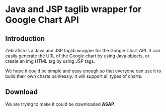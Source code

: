 # Java and JSP taglib wrapper for Google Chart API #

## Introduction ##
Zebrafish is a Java and JSP taglib wrapper for the Google Chart API. It can easily generate the URL of the Google chart by using Java objects, or create an img HTML tag by using JSP tags.

We hope it could be simple and easy enough so that everyone can use it to build their own charts painlessly. It will support all types of charts.

## Download ##
We are trying to make it could be downloaded **ASAP**.